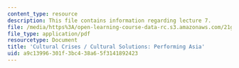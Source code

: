 ```yaml
---
content_type: resource
description: This file contains information regarding lecture 7.
file: /media/https%3A/open-learning-course-data-rc.s3.amazonaws.com/21g-067j-cultural-performances-of-asia-fall-2005/a9c13996301f3bc438a65f3141892423_MIT21G_067JF05_l7taktoyo.pdf
file_type: application/pdf
resourcetype: Document
title: 'Cultural Crises / Cultural Solutions: Performing Asia'
uid: a9c13996-301f-3bc4-38a6-5f3141892423
---
```

